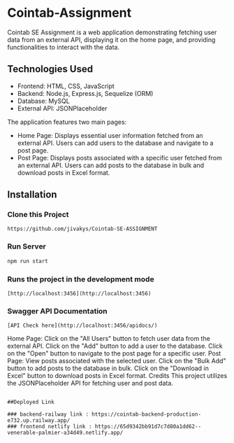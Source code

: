 # Cointab-Assignment

Cointab SE Assignment is a web application demonstrating fetching user data from an external API, displaying it on the home page, and providing functionalities to interact with the data.

## Technologies Used

- Frontend: HTML, CSS, JavaScript
- Backend: Node.js, Express.js, Sequelize (ORM)
- Database: MySQL
- External API: JSONPlaceholder

The application features two main pages:

- Home Page: Displays essential user information fetched from an external API. Users can add users to the database and navigate to a post page.
- Post Page: Displays posts associated with a specific user fetched from an external API. Users can add posts to the database in bulk and download posts in Excel format.

## Installation


### Clone this Project

```
https://github.com/jivakys/Cointab-SE-ASSIGNMENT
```

### Run Server

```javascript
npm run start
```

### Runs the project in the development mode

```[http://localhost:3456](http://localhost:3456)```

### Swagger API Documentation

```[API Check here](http://localhost:3456/apidocs/)```

   Home Page:
   Click on the "All Users" button to fetch user data from the external API.
   Click on the "Add" button to add a user to the database.
   Click on the "Open" button to navigate to the post page for a specific user.
   Post Page:
   View posts associated with the selected user.
   Click on the "Bulk Add" button to add posts to the database in bulk.
   Click on the "Download in Excel" button to download posts in Excel format.
   Credits
   This project utilizes the JSONPlaceholder API for fetching user and post data.
   ```

##Deployed Link

### backend-railway link : https://cointab-backend-production-e732.up.railway.app/
### frontend netlify link : https://65d9342bb91d7c7d80a1dd62--venerable-palmier-a34d49.netlify.app/
